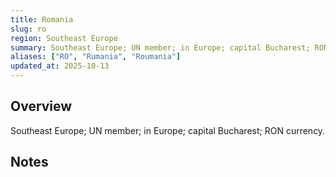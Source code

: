 ```yaml
---
title: Romania
slug: ro
region: Southeast Europe
summary: Southeast Europe; UN member; in Europe; capital Bucharest; RON currency.
aliases: ["RO", "Rumania", "Roumania"]
updated_at: 2025-10-13
---
```


## Overview

Southeast Europe; UN member; in Europe; capital Bucharest; RON currency.

## Notes

<!-- Add your first note below -->
